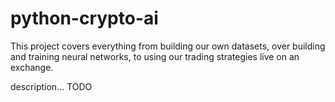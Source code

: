 # python-crypto-ai

This project covers everything from building our own datasets, over building and training neural networks, to using our trading strategies live on an exchange.

description... TODO
